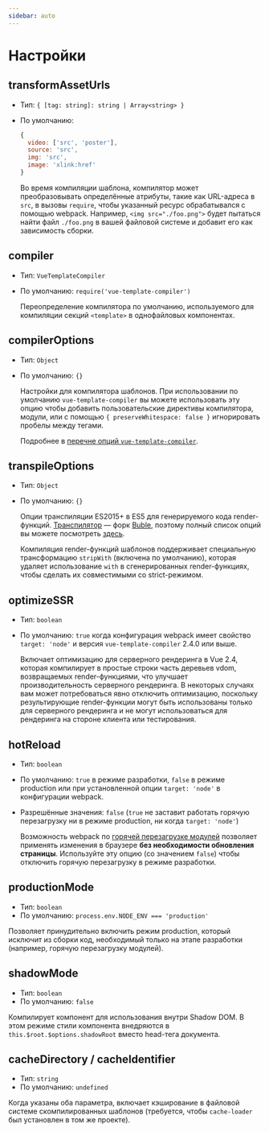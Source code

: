 ```yaml
---
sidebar: auto
---
```


# Настройки

## transformAssetUrls

- Тип: `{ [tag: string]: string | Array<string> }`
- По умолчанию:

  ``` js
  {
    video: ['src', 'poster'],
    source: 'src',
    img: 'src',
    image: 'xlink:href'
  }
  ```

  Во время компиляции шаблона, компилятор может преобразовывать определённые атрибуты, такие как URL-адреса в `src`, в вызовы `require`, чтобы указанный ресурс обрабатывался с помощью webpack. Например, `<img src="./foo.png">` будет пытаться найти файл `./foo.png` в вашей файловой системе и добавит его как зависимость сборки.

## compiler

- Тип: `VueTemplateCompiler`
- По умолчанию: `require('vue-template-compiler')`

  Переопределение компилятора по умолчанию, используемого для компиляции секций `<template>` в однофайловых компонентах.

## compilerOptions

- Тип: `Object`
- По умолчанию: `{}`

  Настройки для компилятора шаблонов. При использовании по умолчанию `vue-template-compiler` вы можете использовать эту опцию чтобы добавить пользовательские директивы компилятора, модули, или с помощью `{ preserveWhitespace: false }` игнорировать пробелы между тегами.

  Подробнее в [перечне опций `vue-template-compiler`](https://github.com/vuejs/vue/tree/dev/packages/vue-template-compiler#options).

## transpileOptions

- Тип: `Object`
- По умолчанию: `{}`

  Опции транспиляции ES2015+ в ES5 для генерируемого кода render-функций. [Транспилятор](https://github.com/vuejs/vue-template-es2015-compiler) — форк [Buble](https://github.com/Rich-Harris/buble), поэтому полный список опций вы можете посмотреть [здесь](https://buble.surge.sh/guide/#using-the-javascript-api).

  Компиляция render-функций шаблонов поддерживает специальную трансформацию `stripWith` (включена по умолчанию), которая удаляет использование `with` в сгенерированных render-функциях, чтобы сделать их совместимыми со strict-режимом.

## optimizeSSR

- Тип: `boolean`
- По умолчанию: `true` когда конфигурация webpack имеет свойство `target: 'node'` и версия `vue-template-compiler` 2.4.0 или выше.

  Включает оптимизацию для серверного рендеринга в Vue 2.4, которая компилирует в простые строки часть деревьев vdom, возвращаемых render-функциями, что улучшает производительность серверного рендеринга. В некоторых случаях вам может потребоваться явно отключить оптимизацию, поскольку результирующие render-функции могут быть использованы только для серверного рендеринга и не могут использоваться для рендеринга на стороне клиента или тестирования.

## hotReload

- Тип: `boolean`
- По умолчанию: `true` в режиме разработки, `false` в режиме production или при установленной опции `target: 'node'` в конфигурации webpack.
- Разрешённые значения: `false` (`true` не заставит работать горячую перезагрузку ни в режиме production, ни когда `target: 'node'`)

  Возможность webpack по [горячей перезагрузке модулей](https://webpack.js.org/concepts/hot-module-replacement/) позволяет применять изменения в браузере **без необходимости обновления страницы**.
  Используйте эту опцию (со значением `false`) чтобы отключить горячую перезагрузку в режиме разработки.

## productionMode

- Тип: `boolean`
- По умолчанию: `process.env.NODE_ENV === 'production'`

Позволяет принудительно включить режим production, который исключит из сборки код, необходимый только на этапе разработки (например, горячую перезагрузку модулей).

## shadowMode

- Тип: `boolean`
- По умолчанию: `false`

Компилирует компонент для использования внутри Shadow DOM. В этом режиме стили компонента внедряются в `this.$root.$options.shadowRoot` вместо head-тега документа.

## cacheDirectory / cacheIdentifier

- Тип: `string`
- По умолчанию: `undefined`

Когда указаны оба параметра, включает кэширование в файловой системе скомпилированных шаблонов (требуется, чтобы `cache-loader` был установлен в том же проекте).
